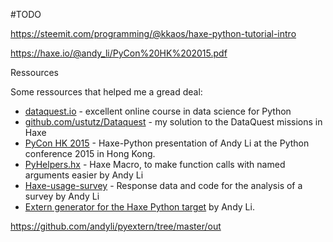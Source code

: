 #TODO


https://steemit.com/programming/@kkaos/haxe-python-tutorial-intro


https://haxe.io/@andy_li/PyCon%20HK%202015.pdf

Ressources

Some ressources that helped me a gread deal:

<ul>
<li><a href="https://www.dataquest.io/" rel="nofollow noopener">dataquest.io</a> - excellent online course in data science for Python</li>
<li><a href="https://github.com/ustutz/Dataquest" rel="nofollow noopener">github.com/ustutz/Dataquest</a> - my solution to the DataQuest missions in Haxe</li>
<li><a href="https://haxe.io/@andy_li/PyCon%20HK%202015.pdf" rel="nofollow noopener">PyCon HK 2015</a> - Haxe-Python presentation of Andy Li at the Python conference 2015 in Hong Kong.</li>
<li><a href="https://github.com/andyli/haxe-usage-survey/blob/master/src/PyHelpers.hx" rel="nofollow noopener">PyHelpers.hx</a> - Haxe Macro, to make function calls with named arguments easier by Andy Li</li>
<li><a href="https://github.com/andyli/haxe-usage-survey" rel="nofollow noopener">Haxe-usage-survey</a> - Response data and code for the analysis of a survey by Andy Li</li>
<li><a href="https://github.com/andyli/pyextern" rel="nofollow noopener">Extern generator for the Haxe Python target</a> by Andy Li.</li>
</ul>



https://github.com/andyli/pyextern/tree/master/out